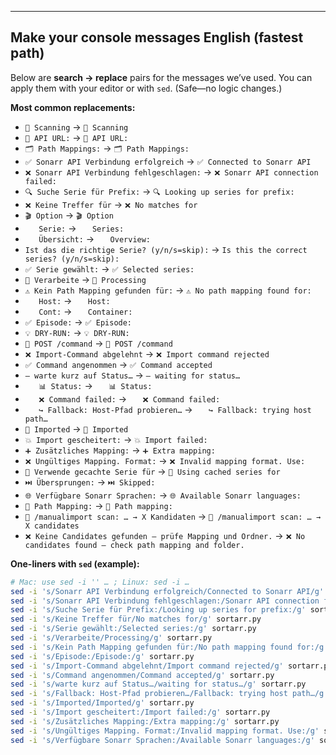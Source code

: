 
---

## Make your console messages English (fastest path)

Below are **search → replace** pairs for the messages we’ve used. You can apply them with your editor or with `sed`. (Safe—no logic changes.)

**Most common replacements:**

- `📂 Scanning` → `📂 Scanning`
- `🔧 API URL:` → `🔧 API URL:`
- `🗂️ Path Mappings:` → `🗂️ Path Mappings:`
- `✅ Sonarr API Verbindung erfolgreich` → `✅ Connected to Sonarr API`
- `❌ Sonarr API Verbindung fehlgeschlagen:` → `❌ Sonarr API connection failed:`
- `🔍 Suche Serie für Prefix:` → `🔍 Looking up series for prefix:`
- `❌ Keine Treffer für` → `❌ No matches for`
- `🎬 Option` → `🎬 Option`
- `   Serie:` → `   Series:`
- `   Übersicht:` → `   Overview:`
- `Ist das die richtige Serie? (y/n/s=skip):` → `Is this the correct series? (y/n/s=skip):`
- `✅ Serie gewählt:` → `✅ Selected series:`
- `🔄 Verarbeite` → `🔄 Processing`
- `⚠️ Kein Path Mapping gefunden für:` → `⚠️ No path mapping found for:`
- `   Host:` → `   Host:`
- `   Cont:` → `   Container:`
- `✅ Episode:` → `✅ Episode:`
- `💡 DRY-RUN:` → `💡 DRY-RUN:`
- `🚀 POST /command` → `🚀 POST /command`
- `❌ Import-Command abgelehnt` → `❌ Import command rejected`
- `✅ Command angenommen` → `✅ Command accepted`
- `– warte kurz auf Status…` → `– waiting for status…`
- `   📊 Status:` → `   📊 Status:`
- `   ❌ Command failed:` → `   ❌ Command failed:`
- `   ↪️ Fallback: Host-Pfad probieren…` → `   ↪️ Fallback: trying host path…`
- `🎉 Imported` → `🎉 Imported`
- `💥 Import gescheitert:` → `💥 Import failed:`
- `➕ Zusätzliches Mapping:` → `➕ Extra mapping:`
- `❌ Ungültiges Mapping. Format:` → `❌ Invalid mapping format. Use:`
- `🔁 Verwende gecachte Serie für` → `🔁 Using cached series for`
- `⏭️ Übersprungen:` → `⏭️ Skipped:`
- `🌐 Verfügbare Sonarr Sprachen:` → `🌐 Available Sonarr languages:`
- `🔄 Path Mapping:` → `🔄 Path mapping:`
- `🔎 /manualimport scan: … → X Kandidaten` → `🔎 /manualimport scan: … → X candidates`
- `❌ Keine Candidates gefunden – prüfe Mapping und Ordner.` → `❌ No candidates found – check path mapping and folder.`

**One-liners with `sed` (example):**
```bash
# Mac: use sed -i '' … ; Linux: sed -i …
sed -i 's/Sonarr API Verbindung erfolgreich/Connected to Sonarr API/g' sortarr.py
sed -i 's/Sonarr API Verbindung fehlgeschlagen:/Sonarr API connection failed:/g' sortarr.py
sed -i 's/Suche Serie für Prefix:/Looking up series for prefix:/g' sortarr.py
sed -i 's/Keine Treffer für/No matches for/g' sortarr.py
sed -i 's/Serie gewählt:/Selected series:/g' sortarr.py
sed -i 's/Verarbeite/Processing/g' sortarr.py
sed -i 's/Kein Path Mapping gefunden für:/No path mapping found for:/g' sortarr.py
sed -i 's/Episode:/Episode:/g' sortarr.py
sed -i 's/Import-Command abgelehnt/Import command rejected/g' sortarr.py
sed -i 's/Command angenommen/Command accepted/g' sortarr.py
sed -i 's/warte kurz auf Status…/waiting for status…/g' sortarr.py
sed -i 's/Fallback: Host-Pfad probieren…/Fallback: trying host path…/g' sortarr.py
sed -i 's/Imported/Imported/g' sortarr.py
sed -i 's/Import gescheitert:/Import failed:/g' sortarr.py
sed -i 's/Zusätzliches Mapping:/Extra mapping:/g' sortarr.py
sed -i 's/Ungültiges Mapping. Format:/Invalid mapping format. Use:/g' sortarr.py
sed -i 's/Verfügbare Sonarr Sprachen:/Available Sonarr languages:/g' sortarr.py
